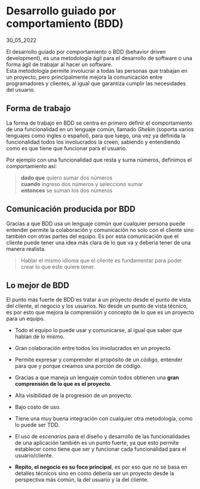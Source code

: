# Desarrollo guiado por comportamiento (BDD)
30_05_2022

El desarrollo guiado por comportamiento o BDD (behavior driven development), es una metodología ágil para el desarrollo de software o una forma ágil de trabajar al hacer un software. <br>
Esta metodología permite involucrar a todas las personas que trabajan en un proyecto, pero principalmente mejora la comunicación entre programadores y clientes, al igual que garantiza cumplir las necesidades del usuario.

## Forma de trabajo
La forma de trabajo en BDD se centra en primero definir el comportamiento de una funcionalidad en un lenguaje común, llamado *Ghekin* (soporta varios lenguajes como ingles o español), para que luego, una vez ya definida la funcionalidad todos los involucrados la creen, sabiendo y entendiendo como es que tiene que funcionar para el usuario.

Por ejemplo con una funcionalidad que resta y suma números, definimos el comportamiento así:

> **dado que** quiero sumar dos números <br>
> **cuando** ingreso dos números y selecciono sumar <br>
> **entonces** se suman los dos números

## Comunicación producida por BDD

Gracias a que BDD usa un lenguaje común que cualquier persona puede entender permite la colaboración y comunicación no solo con el cliente sino también con otras partes del equipo. Es por esta comunicación que el cliente puede tener una idea más clara de lo que va y debería tener de una manera realista.

> Hablar el mismo idioma que el cliente es fundamentar para poder crear lo que este quiere tener.

## Lo mejor de BDD

El punto más fuerte de BDD es tratar a un proyecto desde el punto de vista del cliente, el negocio y los usuarios. No desde un punto de vista técnico, es por esto que mejora la comprensión y concepto de lo que es un proyecto para un equipo.

* Todo el equipo lo puede usar y comunicarse, al igual que saber que hablan de lo mismo.

* Gran colaboración entre todos los involucrados en un proyecto.

* Permite expresar y comprender el propósito de un código, entender para que y porque creamos una porción de código.

* Gracias a que maneja un lenguaje común todos obtienen una **gran comprensión de lo que es el proyecto**.

* Alta visibilidad de la progresión de un proyecto.

* Bajo costo de uso.

* Tiene una muy buena integración con cualquier otra metodología, como lo puede ser TDD.

* El uso de *escenarios* para el diseño y desarrollo de las funcionalidades de una aplicación también es un punto fuerte, ya que esto permite establecer como tiene que ser y funcionar cada funcionalidad para el usuario/cliente.

* **Repito, el negocio es su foco principal**, es por eso que no se basa en detalles técnicos sino en como debería ser un proyecto desde la perspectiva más común, la del usuario y la del cliente.

